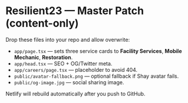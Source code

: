 # Resilient23 — Master Patch (content-only)

Drop these files into your repo and allow overwrite:
- `app/page.tsx` — sets three service cards to **Facility Services**, **Mobile Mechanic**, **Restoration**.
- `app/head.tsx` — SEO + OG/Twitter meta.
- `app/careers/page.tsx` — placeholder to avoid 404.
- `public/avatar-fallback.png` — optional fallback if Shay avatar fails.
- `public/og-image.jpg` — social sharing image.

Netlify will rebuild automatically after you push to GitHub.
